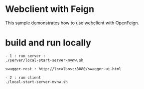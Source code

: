 # Webclient with Feign

This sample demonstrates how to use webclient with OpenFeign.



# build and run locally
````
- 1 : run server : 
./server/local-start-server-mvnw.sh

swagger-rest : http://localhost:8080/swagger-ui.html

- 2 : run client 
./local-start-server-mvnw.sh
````